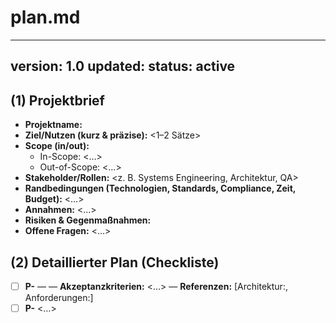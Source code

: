 # plan.md
---
version: 1.0
updated: <ISO8601-UTC>
status: active
---

## (1) Projektbrief
- **Projektname:** <Name>
- **Ziel/Nutzen (kurz & präzise):** <1–2 Sätze>
- **Scope (in/out):**
  - In-Scope: <…>
  - Out-of-Scope: <…>
- **Stakeholder/Rollen:** <z. B. Systems Engineering, Architektur, QA>
- **Randbedingungen (Technologien, Standards, Compliance, Zeit, Budget):** <…>
- **Annahmen:** <…>
- **Risiken & Gegenmaßnahmen:** <stichpunktartig>
- **Offene Fragen:** <…>

## (2) Detaillierter Plan (Checkliste)
- [ ] **P-<NNN>** <Titel> — <Kurzbeschreibung> — **Akzeptanzkriterien:** <…> — **Referenzen:** [Architektur:<id>, Anforderungen:<id>]
- [ ] **P-<NNN>** <…>
